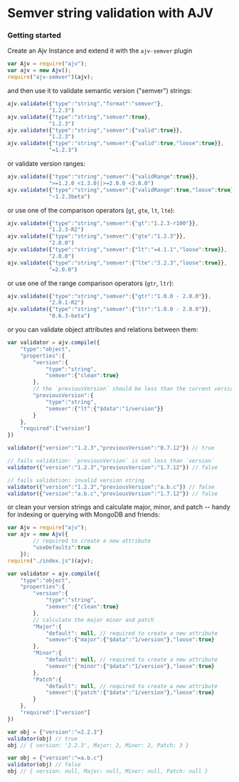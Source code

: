 # Semver string validation with AJV

### Getting started

Create an Ajv Instance and extend it with the `ajv-semver` plugin

```JavaScript
var Ajv = require("ajv");
var ajv = new Ajv();
require("ajv-semver")(ajv);
```

and then use it to validate semantic version ("semver") strings:

```JavaScript
ajv.validate({"type":"string","format":"semver"},
             "1.2.3")
ajv.validate({"type":"string","semver":true},
             "1.2.3")
ajv.validate({"type":"string","semver":{"valid":true}},
             "1.2.3")
ajv.validate({"type":"string","semver":{"valid":true,"loose":true}},
             "=1.2.3")
```

or validate version ranges:

```JavaScript
ajv.validate({"type":"string","semver":{"validRange":true}},
             ">=1.2.0 <1.3.0||>=2.0.0 <3.0.0")
ajv.validate({"type":"string","semver":{"validRange":true,"loose":true}},
             "~1.2.3beta")
```

or use one of the comparison operators (`gt`, `gte`, `lt`, `lte`):

```JavaScript
ajv.validate({"type":"string","semver":{"gt":"1.2.3-r100"}},
             "1.2.3-R2")
ajv.validate({"type":"string","semver":{"gte":"1.2.3"}},
             "2.0.0")
ajv.validate({"type":"string","semver":{"lt":"=4.1.1","loose":true}},
             "2.0.0")
ajv.validate({"type":"string","semver":{"lte":"3.2.3","loose":true}},
             "=2.0.0")
```

or use one of the range comparison operators (`gtr`, `ltr`):

```JavaScript
ajv.validate({"type":"string","semver":{"gtr":"1.0.0 - 2.0.0"}},
             "2.0.1-R2")
ajv.validate({"type":"string","semver":{"ltr":"1.0.0 - 2.0.0"}},
             "0.6.3-beta")
```

or you can validate object attributes and relations between them:

```JavaScript
var validator = ajv.compile({
	"type":"object",
	"properties":{
		"version":{
			"type":"string",
			"semver":{"clean":true}
		},
		// the `previousVersion` should be less than the current version
		"previousVersion":{
			"type":"string",
			"semver":{"lt":{"$data":"1/version"}}
		}
	},
	"required":["version"]
}) 

validator({"version":"1.2.3","previousVersion":"0.7.12"}) // true

// fails validation: `previousVersion` is not less than `version`
validator({"version":"1.2.3","previousVersion":"1.7.12"}) // false

// fails validation: invalid version string
validator({"version":"1.2.3","previousVersion":"a.b.c"}) // false
validator({"version":"a.b.c","previousVersion":"1.7.12"}) // false
```

or clean your version strings and calculate major, minor, and patch -- handy
for indexing or querying with MongoDB and friends:

```JavaScript
var Ajv = require("ajv");
var ajv = new Ajv({
		// required to create a new attribute
		"useDefaults":true
	});
require("./index.js")(ajv);

var validator = ajv.compile({
	"type":"object",
	"properties":{
		"version":{
			"type":"string",
			"semver":{"clean":true}
		},
		// calculate the major minor and patch
		"Major":{
			"default": null, // required to create a new attribute
			"semver":{"major":{"$data":"1/version"},"loose":true}
		},                                                
		"Minor":{                                           
			"default": null, // required to create a new attribute
			"semver":{"minor":{"$data":"1/version"},"loose":true}
		},                                                
		"Patch":{                                           
			"default": null, // required to create a new attribute
			"semver":{"patch":{"$data":"1/version"},"loose":true}
		}
	},
	"required":["version"]
}) 

var obj = {"version":"=2.2.3"}
validator(obj) // true
obj // { version: '2.2.3', Major: 2, Minor: 2, Patch: 3 }

var obj = {"version":"=a.b.c"}
validator(obj) // false
obj // { version: null, Major: null, Minor: null, Patch: null }
```

